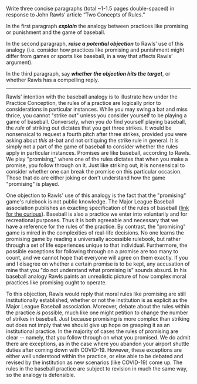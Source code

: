 Write three concise paragraphs (total ~1-1.5 pages double-spaced) in response to John Rawls’ article “Two Concepts of Rules.” 

In the first paragraph **_explain_** the analogy between practices like promising or punishment and the game of baseball. 

In the second paragraph, _**raise a potential objection**_ to Rawls’ use of this analogy (i.e. consider how practices like promising and punishment might differ from games or sports like baseball, in a way that affects Rawls’ argument).

In the third paragraph, say _**whether the objection hits the target**_, or whether Rawls has a compelling reply.
___
Rawls' intention with the baseball analogy is to illustrate how under the Practice Conception, the rules of a practice are logically prior to considerations in particular instances. While you may swing a bat and miss thrice, you cannot "strike out" unless you consider yourself to be playing a game of baseball. Conversely, when you *do* find yourself playing baseball, the *rule* of striking out dictates that you get three strikes. It would be nonsensical to request a fourth pitch after three strikes, provided you were asking about *this* at-bat and not critiquing the strike rule in general. It is simply not a part of the game of baseball to consider whether the rules apply in particular instances. Promises are like baseball, according to Rawls. We play "promising," where one of the rules dictates that when you make a promise, you follow through on it. Just like striking out, it is nonsensical to consider whether one can break the promise on this particular occasion. Those that do are either joking or don't understand how the game "promising" is played.

One objection to Rawls' use of this analogy is the fact that the "promising" game's rulebook is not public knowledge. The Major League Baseball association publishes an exacting specification of the rules of baseball ([link for the curious](https://img.mlbstatic.com/mlb-images/image/upload/mlb/atcjzj9j7wrgvsm8wnjq.pdf)). Baseball is also a practice we enter into voluntarily and for recreational purposes. Thus it is both agreeable and necessary that we have a reference for the rules of the practice. By contrast, the "promising" game is mired in the complexities of real-life decisions. No one learns the promising game by reading a universally accessible rulebook, but rather through a set of life experiences unique to that individual. Furthermore, the possible exceptions for following through on a promise are too many to count, and we cannot hope that everyone will agree on them exactly. If you and I disagree on whether a certain promise is to be kept, any accusation of mine that you "do not understand what promising is" sounds absurd. In his baseball analogy Rawls paints an unrealistic picture of how complex moral practices like promising ought to operate.

To this objection, Rawls would reply that moral rules like promising are still institutionally established, whether or not the institution is as explicit as the Major League Baseball association. Moreover, debate about the rules within the practice *is* possible, much like one might petition to change the number of strikes in baseball. Just because promising is more complex than striking out does not imply that we should give up hope on grasping it as an institutional practice. In the majority of cases the rules of promising are clear -- namely, that you follow through on what you promised. We do admit there are exceptions, as in the case where you abandon your airport shuttle duties after coming down with COVID-19. However, these exceptions are either well understood within the practice, or else able to be debated and revised by the institution as new scenarios (like COVID-19) come up. The rules in the baseball practice are subject to revision in much the same way, so the analogy is defensible.